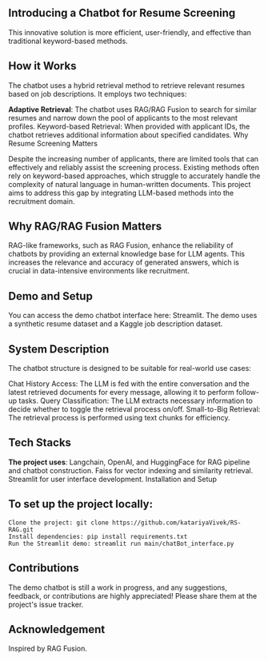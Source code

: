 ## Introducing a Chatbot for Resume Screening

This innovative solution is more efficient, user-friendly, and effective than traditional keyword-based methods.

## How it Works

The chatbot uses a hybrid retrieval method to retrieve relevant resumes based on job descriptions. It employs two techniques:

**Adaptive Retrieval**: The chatbot uses RAG/RAG Fusion to search for similar resumes and narrow down the pool of applicants to the most relevant profiles.
Keyword-based Retrieval: When provided with applicant IDs, the chatbot retrieves additional information about specified candidates.
Why Resume Screening Matters

Despite the increasing number of applicants, there are limited tools that can effectively and reliably assist the screening process. Existing methods often rely on keyword-based approaches, which struggle to accurately handle the complexity of natural language in human-written documents. This project aims to address this gap by integrating LLM-based methods into the recruitment domain.

## Why RAG/RAG Fusion Matters

RAG-like frameworks, such as RAG Fusion, enhance the reliability of chatbots by providing an external knowledge base for LLM agents. This increases the relevance and accuracy of generated answers, which is crucial in data-intensive environments like recruitment.

## Demo and Setup

You can access the demo chatbot interface here: Streamlit. The demo uses a synthetic resume dataset and a Kaggle job description dataset.

## System Description

The chatbot structure is designed to be suitable for real-world use cases:

Chat History Access: The LLM is fed with the entire conversation and the latest retrieved documents for every message, allowing it to perform follow-up tasks.
Query Classification: The LLM extracts necessary information to decide whether to toggle the retrieval process on/off.
Small-to-Big Retrieval: The retrieval process is performed using text chunks for efficiency.

## Tech Stacks

**The project uses**:
Langchain, OpenAI, and HuggingFace for RAG pipeline and chatbot construction.
Faiss for vector indexing and similarity retrieval.
Streamlit for user interface development.
Installation and Setup

## To set up the project locally:
````
Clone the project: git clone https://github.com/katariyaVivek/RS-RAG.git
Install dependencies: pip install requirements.txt
Run the Streamlit demo: streamlit run main/chatBot_interface.py
````
## Contributions

The demo chatbot is still a work in progress, and any suggestions, feedback, or contributions are highly appreciated! Please share them at the project's issue tracker.

## Acknowledgement

Inspired by RAG Fusion.
